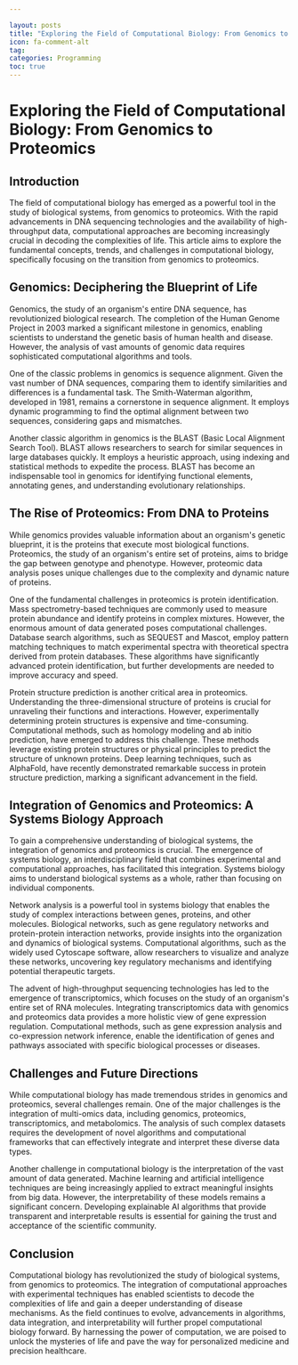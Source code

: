 ```yaml
---

layout: posts
title: "Exploring the Field of Computational Biology: From Genomics to Proteomics"
icon: fa-comment-alt
tag:      
categories: Programming
toc: true
---
```




# Exploring the Field of Computational Biology: From Genomics to Proteomics

## Introduction

The field of computational biology has emerged as a powerful tool in the study of biological systems, from genomics to proteomics. With the rapid advancements in DNA sequencing technologies and the availability of high-throughput data, computational approaches are becoming increasingly crucial in decoding the complexities of life. This article aims to explore the fundamental concepts, trends, and challenges in computational biology, specifically focusing on the transition from genomics to proteomics.

## Genomics: Deciphering the Blueprint of Life

Genomics, the study of an organism's entire DNA sequence, has revolutionized biological research. The completion of the Human Genome Project in 2003 marked a significant milestone in genomics, enabling scientists to understand the genetic basis of human health and disease. However, the analysis of vast amounts of genomic data requires sophisticated computational algorithms and tools.

One of the classic problems in genomics is sequence alignment. Given the vast number of DNA sequences, comparing them to identify similarities and differences is a fundamental task. The Smith-Waterman algorithm, developed in 1981, remains a cornerstone in sequence alignment. It employs dynamic programming to find the optimal alignment between two sequences, considering gaps and mismatches.

Another classic algorithm in genomics is the BLAST (Basic Local Alignment Search Tool). BLAST allows researchers to search for similar sequences in large databases quickly. It employs a heuristic approach, using indexing and statistical methods to expedite the process. BLAST has become an indispensable tool in genomics for identifying functional elements, annotating genes, and understanding evolutionary relationships.

## The Rise of Proteomics: From DNA to Proteins

While genomics provides valuable information about an organism's genetic blueprint, it is the proteins that execute most biological functions. Proteomics, the study of an organism's entire set of proteins, aims to bridge the gap between genotype and phenotype. However, proteomic data analysis poses unique challenges due to the complexity and dynamic nature of proteins.

One of the fundamental challenges in proteomics is protein identification. Mass spectrometry-based techniques are commonly used to measure protein abundance and identify proteins in complex mixtures. However, the enormous amount of data generated poses computational challenges. Database search algorithms, such as SEQUEST and Mascot, employ pattern matching techniques to match experimental spectra with theoretical spectra derived from protein databases. These algorithms have significantly advanced protein identification, but further developments are needed to improve accuracy and speed.

Protein structure prediction is another critical area in proteomics. Understanding the three-dimensional structure of proteins is crucial for unraveling their functions and interactions. However, experimentally determining protein structures is expensive and time-consuming. Computational methods, such as homology modeling and ab initio prediction, have emerged to address this challenge. These methods leverage existing protein structures or physical principles to predict the structure of unknown proteins. Deep learning techniques, such as AlphaFold, have recently demonstrated remarkable success in protein structure prediction, marking a significant advancement in the field.

## Integration of Genomics and Proteomics: A Systems Biology Approach

To gain a comprehensive understanding of biological systems, the integration of genomics and proteomics is crucial. The emergence of systems biology, an interdisciplinary field that combines experimental and computational approaches, has facilitated this integration. Systems biology aims to understand biological systems as a whole, rather than focusing on individual components.

Network analysis is a powerful tool in systems biology that enables the study of complex interactions between genes, proteins, and other molecules. Biological networks, such as gene regulatory networks and protein-protein interaction networks, provide insights into the organization and dynamics of biological systems. Computational algorithms, such as the widely used Cytoscape software, allow researchers to visualize and analyze these networks, uncovering key regulatory mechanisms and identifying potential therapeutic targets.

The advent of high-throughput sequencing technologies has led to the emergence of transcriptomics, which focuses on the study of an organism's entire set of RNA molecules. Integrating transcriptomics data with genomics and proteomics data provides a more holistic view of gene expression regulation. Computational methods, such as gene expression analysis and co-expression network inference, enable the identification of genes and pathways associated with specific biological processes or diseases.

## Challenges and Future Directions

While computational biology has made tremendous strides in genomics and proteomics, several challenges remain. One of the major challenges is the integration of multi-omics data, including genomics, proteomics, transcriptomics, and metabolomics. The analysis of such complex datasets requires the development of novel algorithms and computational frameworks that can effectively integrate and interpret these diverse data types.

Another challenge in computational biology is the interpretation of the vast amount of data generated. Machine learning and artificial intelligence techniques are being increasingly applied to extract meaningful insights from big data. However, the interpretability of these models remains a significant concern. Developing explainable AI algorithms that provide transparent and interpretable results is essential for gaining the trust and acceptance of the scientific community.

## Conclusion

Computational biology has revolutionized the study of biological systems, from genomics to proteomics. The integration of computational approaches with experimental techniques has enabled scientists to decode the complexities of life and gain a deeper understanding of disease mechanisms. As the field continues to evolve, advancements in algorithms, data integration, and interpretability will further propel computational biology forward. By harnessing the power of computation, we are poised to unlock the mysteries of life and pave the way for personalized medicine and precision healthcare.